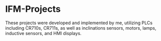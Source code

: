 # IFM-Projects
These projects were developed and implemented by me, utilizing PLCs including CR710s, CR711s, as well as inclinations sensors, motors, lamps, inductive sensors, and HMI displays.
